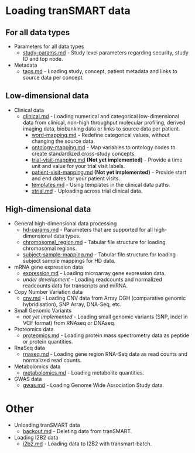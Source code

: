 # Loading tranSMART data

## For all data types
* Parameters for all data types
  * [study-params.md](study-params.md) - Study level parameters regarding security, study ID and top node.
* Metadata
  * [tags.md](tags.md) - Loading study, concept, patient metadata and links to source data per concept.

## Low-dimensional data
* Clinical data
  * [clinical.md](clinical.md) - Loading numerical and categorical low-dimensional data from clinical, non-high throughput molecular profiling, derived imaging data, biobanking data or links to source data per patient.
    * [word-mapping.md](word-mapping.md) - Redefine categorical values, without changing the source data.
    * [ontology-mapping.md](ontology-mapping.md) - Map variables to ontology codes to create standardized cross-study concepts.
    * [trial-visit-mapping.md](trial-visit-mapping.md) **(Not yet implemented)** - Provide a time unit and value for your trial visit labels.
    * [patient-visit-mapping.md](patient-visit-mapping.md) **(Not yet implemented)** - Provide start and end dates for your patient visits.
    * [templates.md](templates.md) - Using templates in the clinical data paths.
    * [xtrial.md](xtrial.md) - Uploading across trial clinical data.

## High-dimensional data
* General high-dimensional data processing
  * [hd-params.md](hd-params.md) - Parameters that are supported for all high-dimensional data types.
  * [chromosomal_region.md](chromosomal_region.md) - Tabular file structure for loading chromosomal regions.
  * [subject-sample-mapping.md](subject-sample-mapping.md) - Tabular file structure for loading subject sample mappings for HD data.
* mRNA gene expression data
  * [expression.md](expression.md) - Loading microarray gene expression data.
  * *under development* - Loading readcounts and normalized readcounts data for transcripts and miRNA.
* Copy Number Variation data
  * [cnv.md](cnv.md) - Loading CNV data from Array CGH (comparative genomic hybridisation), SNP Array, DNA-Seq, etc.
* Small Genomic Variants
  * *not yet implemented* - Loading small genomic variants (SNP, indel in VCF format) from RNAseq or DNAseq.
* Proteomics data
  * [proteomics.md](proteomics.md) - Loading protein mass spectrometry data as peptide or protein quantities.
* RnaSeq data
  * [rnaseq.md](rnaseq.md) - Loading gene region RNA-Seq data as read counts and normalized read counts.
* Metabolomics data
  * [metabolomics.md](metabolomics.md) - Loading metabolite quantities.
* GWAS data
  * [gwas.md](gwas.md) - Loading Genome Wide Association Study data.

# Other
* Unloading tranSMART data
  * [backout.md](backout.md) - Deleting data from tranSMART.
* Loading I2B2 data
  * [i2b2.md](i2b2.md) - Loading data to I2B2 with transmart-batch.
